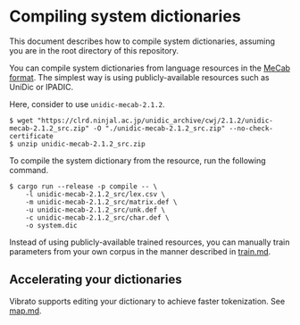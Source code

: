 # Compiling system dictionaries

This document describes how to compile system dictionaries,
assuming you are in the root directory of this repository.

You can compile system dictionaries from language resources in the [MeCab format](https://taku910.github.io/mecab/).
The simplest way is using publicly-available resources such as UniDic or IPADIC.

Here, consider to use `unidic-mecab-2.1.2`.

```
$ wget "https://clrd.ninjal.ac.jp/unidic_archive/cwj/2.1.2/unidic-mecab-2.1.2_src.zip" -O "./unidic-mecab-2.1.2_src.zip" --no-check-certificate
$ unzip unidic-mecab-2.1.2_src.zip
```

To compile the system dictionary from the resource,
run the following command.

```
$ cargo run --release -p compile -- \
    -l unidic-mecab-2.1.2_src/lex.csv \
    -m unidic-mecab-2.1.2_src/matrix.def \
    -u unidic-mecab-2.1.2_src/unk.def \
    -c unidic-mecab-2.1.2_src/char.def \
    -o system.dic
```

Instead of using publicly-available trained resources,
you can manually train parameters from your own corpus
in the manner described in [train.md](./train.md).

## Accelerating your dictionaries

Vibrato supports editing your dictionary to achieve faster tokenization.
See [map.md](./map.md).

